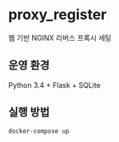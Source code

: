 # proxy_register
웹 기반 NGINX 리버스 프록시 세팅


## 운영 환경
Python 3.4 + Flask + SQLite

## 실행 방법

```
docker-compose up
```
